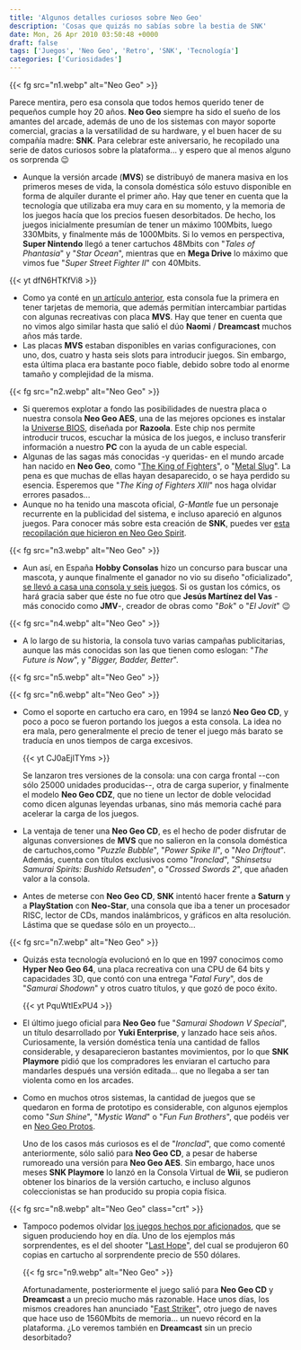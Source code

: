 ```yaml
---
title: 'Algunos detalles curiosos sobre Neo Geo'
description: 'Cosas que quizás no sabías sobre la bestia de SNK'
date: Mon, 26 Apr 2010 03:50:48 +0000
draft: false
tags: ['Juegos', 'Neo Geo', 'Retro', 'SNK', 'Tecnología']
categories: ['Curiosidades']
---
```


{{< fg src="n1.webp" alt="Neo Geo" >}}

Parece mentira, pero esa consola que todos hemos querido tener de pequeños cumple hoy 20 años. **Neo Geo** siempre ha sido el sueño de los amantes del arcade, además de uno de los sistemas con mayor soporte comercial, gracias a la versatilidad de su hardware, y el buen hacer de su compañía madre: **SNK**. Para celebrar este aniversario, he recopilado una serie de datos curiosos sobre la plataforma... y espero que al menos alguno os sorprenda :wink:

*   Aunque la versión arcade (**MVS**) se distribuyó de manera masiva en los primeros meses de vida, la consola doméstica sólo estuvo disponible en forma de alquiler durante el primer año. Hay que tener en cuenta que la tecnología que utilizaba era muy cara en su momento, y la memoria de los juegos hacía que los precios fuesen desorbitados. De hecho, los juegos inicialmente presumían de tener un máximo 100Mbits, luego 330Mbits, y finalmente más de 1000Mbits. Si lo vemos en perspectiva, **Super Nintendo** llegó a tener cartuchos 48Mbits con "_Tales of Phantasia_" y "_Star Ocean_", mientras que en **Mega Drive** lo máximo que vimos fue "_Super Street Fighter II_" con 40Mbits.

{{< yt dfN6HTKfVi8 >}}

*   Como ya conté en [un artículo anterior](/la-evolucion-de-las-tarjetas-de-memoria-en-consolas/), esta consola fue la primera en tener tarjetas de memoria, que además permitían intercambiar partidas con algunas recreativas con placa **MVS**. Hay que tener en cuenta que no vimos algo similar hasta que salió el dúo **Naomi** / **Dreamcast** muchos años más tarde.
*   Las placas **MVS** estaban disponibles en varias configuraciones, con uno, dos, cuatro y hasta seis slots para introducir juegos. Sin embargo, esta última placa era bastante poco fiable, debido sobre todo al enorme tamaño y complejidad de la misma.
    
{{< fg src="n2.webp" alt="Neo Geo" >}}
    
*   Si queremos explotar a fondo las posibilidades de nuestra placa o nuestra consola **Neo Geo AES**, una de las mejores opciones es instalar la [Universe BIOS](http://unibios.free.fr/), diseñada por **Razoola**. Este chip nos permite introducir trucos, escuchar la música de los juegos, e incluso transferir información a nuestro **PC** con la ayuda de un cable especial.
*   Algunas de las sagas más conocidas -y queridas- en el mundo arcade han nacido en **Neo Geo**, como "[The King of Fighters](/tag/kof/)", o "[Metal Slug](/tag/metal-slug/)". La pena es que muchas de ellas hayan desaparecido, o se haya perdido su esencia. Esperemos que "_The King of Fighters XIII_" nos haga olvidar errores pasados...
*   Aunque no ha tenido una mascota oficial, _G-Mantle_ fue un personaje recurrente en la publicidad del sistema, e incluso apareció en algunos juegos. Para conocer más sobre esta creación de **SNK**, puedes ver [esta recopilación que hicieron en Neo Geo Spirit](http://pagesperso-orange.fr/neogeospirit/dossiers/gmantle/dossier_gmantle.htm).
    
{{< fg src="n3.webp" alt="Neo Geo" >}}
    
*   Aun así, en España **Hobby Consolas** hizo un concurso para buscar una mascota, y aunque finalmente el ganador no vio su diseño "oficializado", [se llevó a casa una consola y seis juegos](http://blogs.gamefilia.com/jmvbok/08-07-2008/9934/retrohistorias-como-gane-una-neo-geo-en-la-hobby-consolas-i). Si os gustan los cómics, os hará gracia saber que éste no fue otro que **Jesús Martínez del Vas** -más conocido como **JMV**\-, creador de obras como "_Bok_" o "_El Jovit_" :wink:
    
{{< fg src="n4.webp" alt="Neo Geo" >}}
    
*   A lo largo de su historia, la consola tuvo varias campañas publicitarias, aunque las más conocidas son las que tienen como eslogan: "_The Future is Now_", y "_Bigger, Badder, Better_".
    
{{< fg src="n5.webp" alt="Neo Geo" >}}

{{< fg src="n6.webp" alt="Neo Geo" >}}

*   Como el soporte en cartucho era caro, en 1994 se lanzó **Neo Geo CD**, y poco a poco se fueron portando los juegos a esta consola. La idea no era mala, pero generalmente el precio de tener el juego más barato se traducía en unos tiempos de carga excesivos.
    
    {{< yt CJ0aEjlTYms >}}
    
    Se lanzaron tres versiones de la consola: una con carga frontal --con sólo 25000 unidades producidas--, otra de carga superior, y finalmente el modelo **Neo Geo CDZ**, que no tiene un lector de doble velocidad como dicen algunas leyendas urbanas, sino más memoria caché para acelerar la carga de los juegos.
    
*   La ventaja de tener una **Neo Geo CD**, es el hecho de poder disfrutar de algunas conversiones de **MVS** que no salieron en la consola doméstica de cartuchos,como "_Puzzle Bubble_", "_Power Spike II_", o "_Neo Driftout_". Además, cuenta con títulos exclusivos como "_Ironclad_", "_Shinsetsu Samurai Spirits: Bushido Retsuden_", o "_Crossed Swords 2_", que añaden valor a la consola.
*   Antes de meterse con **Neo Geo CD**, **SNK** intentó hacer frente a **Saturn** y a **PlayStation** con **Neo-Star**, una consola que iba a tener un procesador RISC, lector de CDs, mandos inalámbricos, y gráficos en alta resolución. Lástima que se quedase sólo en un proyecto...
    
{{< fg src="n7.webp" alt="Neo Geo" >}}
    
*   Quizás esta tecnología evolucionó en lo que en 1997 conocimos como **Hyper Neo Geo 64**, una placa recreativa con una CPU de 64 bits y capacidades 3D, que contó con una entrega "_Fatal Fury_", dos de "_Samurai Shodown_" y otros cuatro títulos, y que gozó de poco éxito.
    
    {{< yt PquWtIExPU4 >}}

*   El último juego oficial para **Neo Geo** fue "_Samurai Shodown V Special_", un título desarrollado por **Yuki Enterprise**, y lanzado hace seis años. Curiosamente, la versión doméstica tenía una cantidad de fallos considerable, y desaparecieron bastantes movimientos, por lo que **SNK Playmore** pidió que los compradores les enviaran el cartucho para mandarles después una versión editada... que no llegaba a ser tan violenta como en los arcades.
*   Como en muchos otros sistemas, la cantidad de juegos que se quedaron en forma de prototipo es considerable, con algunos ejemplos como "_Sun Shine_", "_Mystic Wand_" o "_Fun Fun Brothers_", que podéis ver en [Neo Geo Protos](http://www.neogeoprotos.com/puzzle.htm).
    
    Uno de los casos más curiosos es el de "_Ironclad_", que como comenté anteriormente, sólo salió para **Neo Geo CD**, a pesar de haberse rumoreado una versión para **Neo Geo AES**. Sin embargo, hace unos meses **SNK Playmore** lo lanzó en la Consola Virtual de **Wii**, se pudieron obtener los binarios de la versión cartucho, e incluso algunos coleccionistas se han producido su propia copia física.

{{< fg src="n8.webp" alt="Neo Geo" class="crt" >}}
    
*   Tampoco podemos olvidar [los juegos hechos por aficionados](http://www.neogeoprotos.com/games/homebrews.htm), que se siguen produciendo hoy en día. Uno de los ejemplos más sorprendentes, es el del shooter "[Last Hope](http://www.lasthope.ngdevteam.com/)", del cual se produjeron 60 copias en cartucho al sorprendente precio de 550 dólares.
    
    {{< fg src="n9.webp" alt="Neo Geo" >}}
    
    Afortunadamente, posteriormente el juego salió para **Neo Geo CD** y **Dreamcast** a un precio mucho más razonable. Hace unos días, los mismos creadores han anunciado "[Fast Striker](http://www.faststriker.com/index.html)", otro juego de naves que hace uso de 1560Mbits de memoria... un nuevo récord en la plataforma. ¿Lo veremos también en **Dreamcast** sin un precio desorbitado?